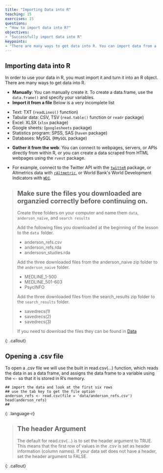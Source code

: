 ```yaml
---
title: "Importing Data into R"
teaching: 15
exercises: 15
questions:
- "How to import data into R?"
objectives:
- "Successfully import data into R"
keypoints:
- "There are many ways to get data into R. You can import data from a .csv file using the read.csv(...) function."
---
```


## Importing data into R
In order to use your data in R, you must import it and turn it into an R object. There are many ways to get data into R.

* **Manually**: You can manually create it. To create a data.frame, use the `data.frame()` and specify your variables. 
* **Import it from a file** Below is a very incomplete list
+ Text: TXT (`readLines()` function)
+ Tabular data: CSV, TSV (`read.table()` function or `readr` package)
+ Excel: XLSX (`xlsx` package)
+ Google sheets: (`googlesheets` package)
+ Statistics program: SPSS, SAS (`haven` package)
+ Databases: MySQL (`RMySQL` package)
* **Gather it from the web**: You can connect to webpages, servers, or APIs directly from within R, or you can create a data scraped from HTML webpages using the `rvest` package. 
- For example, connect to the Twitter API with the [`twitteR`](https://sites.google.com/site/miningtwitter/questions/talking-about/wordclouds/wordcloud1) package, or Altmetrics data with [`rAltmetric`](https://cran.r-project.org/web/packages/rAltmetric/vignettes/intro-to-altmetric.html), or World Bank's World Development Indicators with [`WDI`](https://cran.r-project.org/web/packages/WDI/WDI.pdf).

> ## Make sure the files you downloaded are organzied correctly before continuing on.
>
> Create three folders on your computer and name them `data`, `anderson_naive`, and `search results`
>  
> Add the following files you downloaded at the beginning of the lesson to the `data `folder. 
> * anderson_refs.csv
> * anderson_refs.rda
> * andersosn_studies.rda
>
> Add the three downloaded files from the anderson_naive zip folder to the `anderson_naive` folder.
> * MEDLINE_1-500
> * MEDLINE_501-603
> * PsycINFO
>
> Add the three downloaded files from the search_results zip folder to the `search_results` folder. 
> * savedrecs(1)
> * savedrecs(2)
> * savedrecs(3)
>
> If you need to download the files they can be found in [Data](https://ameliakallaher.github.io/lc-litsearchr/index.html) 
>
{: .callout}

## Opening a .csv file
To open a .csv file we will use the built in read.csv(...) function, which reads the data in as a data frame, and assigns the data frame to a variable using the `<-` so that it is stored in R’s memory. 

~~~
## import the data and look at the first six rows
## use the tab key to get the file option
anderson_refs <- read.csv(file = 'data/anderson_refs.csv')
head(anderson_refs)
##
~~~
{: .language-r}

> ## The header Argument
> The default for read.csv(...) is to set the header argument to TRUE. This means that the first row of values in the .csv is set as header information (column names). 
> If your data set does not have a header, set the header argument to FALSE.
>
{: .callout}



